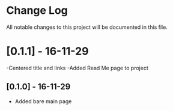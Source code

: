 # Change Log
All notable changes to this project will be documented in this file.

# [0.1.1] - 16-11-29
  -Centered title and links
  -Added Read Me page to project


## [0.1.0] - 16-11-29
  - Added bare main page
